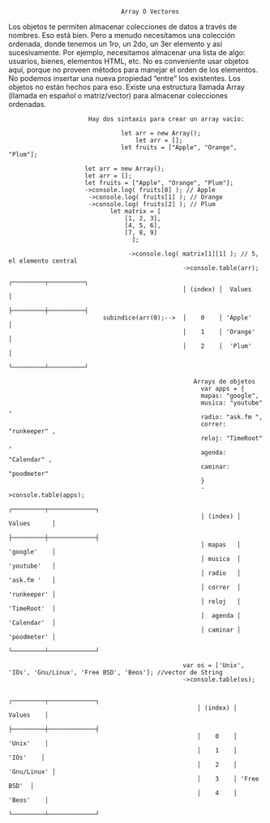                                    Array Ó Vectores

Los objetos te permiten almacenar colecciones de datos a través de nombres. Eso está bien.
Pero a menudo necesitamos una colección ordenada, donde tenemos un 1ro, un 2do, un 3er elemento y así sucesivamente. 
Por ejemplo, necesitamos almacenar una lista de algo: usuarios, bienes, elementos HTML, etc.
No es conveniente usar objetos aquí, porque no proveen métodos para manejar el orden de los elementos. 
No podemos insertar una nueva propiedad “entre” los existentes. Los objetos no están hechos para eso.
Existe una estructura llamada Array (llamada en español  o matriz/vector) para almacenar colecciones ordenadas.

                          Hay dos sintaxis para crear un array vacío:

                                   let arr = new Array();
                                       let arr = [];
                                   let fruits = ["Apple", "Orange", "Plum"];

                         let arr = new Array(); 
                         let arr = []; 
                         let fruits = ["Apple", "Orange", "Plum"];
                         ->console.log( fruits[0] ); // Apple
                          ->console.log( fruits[1] ); // Orange
                          ->console.log( fruits[2] ); // Plum
                                let matrix = [
                                    [1, 2, 3],
                                    [4, 5, 6],
                                    [7, 8, 9]
                                      ];

                                     ->console.log( matrix[1][1] ); // 5, el elemento central
                                                    ->console.table(arr);
                                                    ┌─────────┬──────────┐ 
                                                    │ (index) │  Values  │ 
                                                    ├─────────┼──────────┤ 
                              subindice(arr(0);-->  │    0    │ 'Apple'  │ 
                                                    │    1    │ 'Orange' │ 
                                                    │    2    │  'Plum'  │ 
                                                    └─────────┴──────────┘ 

                                                       Arrays de objetos
                                                         var apps = {
                                                         mapas: "google",
                                                         musica: "youtube" ,
                                                         radio: "ask.fm ",
                                                         correr: "runkeeper" ,
                                                         reloj: "TimeRoot" ,
                                                         agenda: "Calendar" ,
                                                         caminar: "poodmeter"
                                                         }      
                                                         ->console.table(apps);
                                                         ┌─────────┬─────────────┐  
                                                         │ (index) │ Values      │  
                                                         ├─────────┼─────────────┤  
                                                         │ mapas   │ 'google'    │  
                                                         │ musica  │ 'youtube'   │  
                                                         │ radio   │ 'ask.fm '   │  
                                                         │ correr  │ 'runkeeper' │  
                                                         │ reloj   │ 'TimeRoot'  │  
                                                         │  agenda │ 'Calendar'  │  
                                                         │ caminar │ 'poodmeter' │  
                                                         └─────────┴─────────────┘ 
                                                                    
                                                    var os = ['Unix', 'IOs', 'Gnu/Linux', 'Free BSD', 'Beos']; //vector de String
                                                    ->console.table(os);
                                                     
                                                        ┌─────────┬─────────────┐ 
                                                        │ (index) │   Values    │ 
                                                        ├─────────┼─────────────┤ 
                                                        │    0    │   'Unix'    │ 
                                                        │    1    │    'IOs'    │ 
                                                        │    2    │ 'Gnu/Linux' │ 
                                                        │    3    │ 'Free BSD'  │ 
                                                        │    4    │   'Beos'    │ 
                                                        └─────────┴─────────────┘ 

